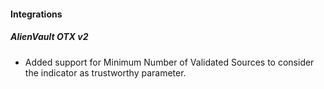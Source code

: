 
#### Integrations

##### AlienVault OTX v2

- Added support for Minimum Number of Validated Sources to consider the indicator as trustworthy parameter.
